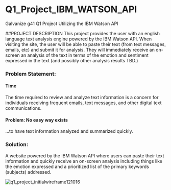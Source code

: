 # Q1_Project_IBM_WATSON_API
Galvanize g41 Q1 Project Utilizing the IBM Watson API

##PROJECT DESCRIPTION
This project provides the user with an english language text analysis engine powered by the IBM Watson API. When visiting the site, the user will be able to paste their text (from text messages, emails, etc) and submit it for analysis.  They will immediately receive an on-screen an analysis of the text in terms of the emotion and sentiment expressed in the text (and possibly other analysis results TBD.)

### Problem Statement:

#### Time
The time required to review and analyze text information is a concern for individuals receiving frequent emails, text messages, and other digital text communications.

#### Problem: No easy way exists
...to have text information analyzed and summarized quickly.

### Solution:
A website powered by the IBM Watson API where users can paste their text information and quickly receive an on-screen analysis including things like the emotion expressed and a prioritized list of the primary keywords (subjects) addressed.

![q1_project_initialwireframe121016](https://cloud.githubusercontent.com/assets/22082195/21080874/5ba4cb7e-bf77-11e6-8cd0-d6fa1d1708f5.png)
